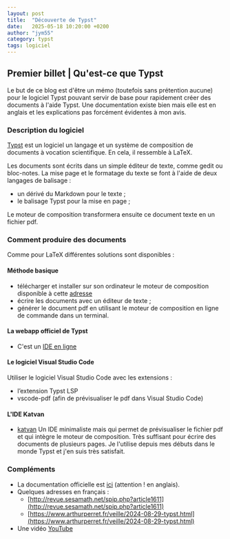 ```yaml
---
layout: post
title:  "Découverte de Typst"
date:   2025-05-18 10:20:00 +0200
author: "jym55"
category: typst
tags: logiciel
---
```


## Premier billet | Qu'est-ce que Typst

Le but de ce blog est d'être un mémo (toutefois sans prétention aucune) pour le logiciel Typst pouvant servir de base pour rapidement créer des documents à l'aide Typst. Une documentation existe bien mais elle est en anglais et les explications pas forcément évidentes à mon avis.

### Description du logiciel

[Typst](https://typst.app/) est un logiciel un langage et un système de composition de documents à vocation scientifique. En cela, il ressemble à LaTeX.

Les documents sont écrits dans un simple éditeur de texte, comme gedit ou bloc-notes. La mise page et le formatage du texte se font à l'aide de deux langages de balisage :
- un dérivé du Markdown pour le texte ;
- le balisage Typst pour la mise en page ;

Le moteur de composition transformera ensuite ce document texte en un fichier pdf.

### Comment produire des documents 
Comme pour LaTeX différentes solutions sont disponibles :

#### Méthode basique
- télécharger et installer sur son ordinateur le moteur de composition disponible à cette [adresse](https://github.com/typst/typst#installation)
- écrire les documents avec un éditeur de texte ;
- générer le document pdf en utilisant le moteur de composition en ligne de commande dans un terminal.

#### La webapp officiel de Typst
- C'est un [IDE en ligne](https://typst.app/)

#### Le logiciel Visual Studio Code
Utiliser le logiciel Visual Studio Code avec les extensions :
-  l’extension Typst LSP
- vscode-pdf (afin de prévisualiser le pdf dans Visual Studio Code)

#### L'IDE Katvan
- [katvan](https://github.com/IgKh/katvan)
Un IDE minimaliste mais qui permet de prévisualiser le fichier pdf et qui intègre le moteur de composition. Très suffisant pour écrire des documents de plusieurs pages. Je l'utilise depuis mes débuts dans le monde Typst et j'en suis très satisfait.

### Compléments
- La documentation officielle est [ici](https://typst.app/docs/) (attention ! en anglais).
- Quelques adresses en français :
    - [http://revue.sesamath.net/spip.php?article1611](http://revue.sesamath.net/spip.php?article1611)
    - [https://www.arthurperret.fr/veille/2024-08-29-typst.html](https://www.arthurperret.fr/veille/2024-08-29-typst.html)
- Une vidéo [YouTube](https://youtu.be/_JKWzMJEwN0?feature=shared)
